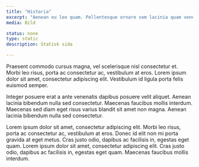 ```yaml
---
title: "Historia"
excerpt: "Aenean eu leo quam. Pellentesque ornare sem lacinia quam venenatis vestibulum."
media: Bild

status: none
type: static
description: Statisk sida

---
```


Praesent commodo cursus magna, vel scelerisque nisl consectetur et. Morbi leo risus, porta ac consectetur ac, vestibulum at eros. Lorem ipsum dolor sit amet, consectetur adipiscing elit. Vestibulum id ligula porta felis euismod semper.

Integer posuere erat a ante venenatis dapibus posuere velit aliquet. Aenean lacinia bibendum nulla sed consectetur. Maecenas faucibus mollis interdum. Maecenas sed diam eget risus varius blandit sit amet non magna. Aenean lacinia bibendum nulla sed consectetur.

Lorem ipsum dolor sit amet, consectetur adipiscing elit. Morbi leo risus, porta ac consectetur ac, vestibulum at eros. Donec id elit non mi porta gravida at eget metus. Cras justo odio, dapibus ac facilisis in, egestas eget quam. Lorem ipsum dolor sit amet, consectetur adipiscing elit. Cras justo odio, dapibus ac facilisis in, egestas eget quam. Maecenas faucibus mollis interdum.
